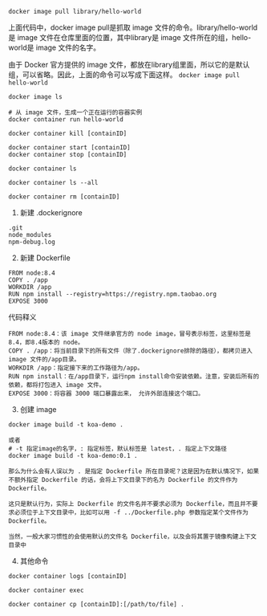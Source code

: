```
docker image pull library/hello-world
```

上面代码中，docker image pull是抓取 image 文件的命令。library/hello-world是 image 文件在仓库里面的位置，其中library是 image 文件所在的组，hello-world是 image 文件的名字。

由于 Docker 官方提供的 image 文件，都放在library组里面，所以它的是默认组，可以省略。因此，上面的命令可以写成下面这样。
```docker image pull hello-world```

```
docker image ls

# 从 image 文件，生成一个正在运行的容器实例
docker container run hello-world

docker container kill [containID]

docker container start [containID]
docker container stop [containID]

docker container ls

docker container ls --all

docker container rm [containID]

```

1. 新建 .dockerignore
```
.git
node_modules
npm-debug.log
```

2. 新建 Dockerfile
```
FROM node:8.4
COPY . /app
WORKDIR /app
RUN npm install --registry=https://registry.npm.taobao.org
EXPOSE 3000

```
代码释义

```
FROM node:8.4：该 image 文件继承官方的 node image，冒号表示标签，这里标签是8.4，即8.4版本的 node。
COPY . /app：将当前目录下的所有文件（除了.dockerignore排除的路径），都拷贝进入 image 文件的/app目录。
WORKDIR /app：指定接下来的工作路径为/app。
RUN npm install：在/app目录下，运行npm install命令安装依赖。注意，安装后所有的依赖，都将打包进入 image 文件。
EXPOSE 3000：将容器 3000 端口暴露出来， 允许外部连接这个端口。
```

3. 创建 image
```
docker image build -t koa-demo .

或者
# -t 指定image的名字，: 指定标签，默认标签是 latest，. 指定上下文路径
docker image build -t koa-demo:0.1 .

那么为什么会有人误以为 . 是指定 Dockerfile 所在目录呢？这是因为在默认情况下，如果不额外指定 Dockerfile 的话，会将上下文目录下的名为 Dockerfile 的文件作为 Dockerfile。

这只是默认行为，实际上 Dockerfile 的文件名并不要求必须为 Dockerfile，而且并不要求必须位于上下文目录中，比如可以用 -f ../Dockerfile.php 参数指定某个文件作为 Dockerfile。

当然，一般大家习惯性的会使用默认的文件名 Dockerfile，以及会将其置于镜像构建上下文目录中
```


4. 其他命令

```
docker container logs [containID]

docker container exec

docker container cp [containID]:[/path/to/file] .
```
